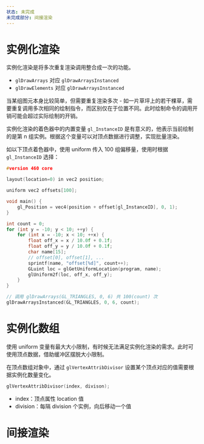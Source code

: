 ```yaml
---
状态: 未完成
未完成部分: 间接渲染
---
```

# 实例化渲染

实例化渲染是将多次重复渲染调用整合成一次的功能。
- `glDrawArrays` 对应 `glDrawArraysInstanced`
- `glDrawElements` 对应 `glDrawArraysInstanced`

当某组图元本身比较简单，但需要重复渲染多次 - 如一片草坪上的若干棵草，需要重复调用多次相同的绘制指令，而区别仅在于位置不同。此时绘制命令的调用开销可能会超过实际绘制的开销。

实例化渲染的着色器中的内置变量 `gl_InstanceID` 是有意义的，他表示当前绘制的是第 n 组实例。根据这个变量可以对顶点数据进行调整，实现批量渲染。

如以下顶点着色器中，使用 uniform 传入 100 组偏移量，使用时根据 `gl_InstanceID` 选择：

```c++
#version 460 core

layout(location=0) in vec2 position;

uniform vec2 offsets[100];

void main() {
    gl_Position = vec4(position + offset[gl_InstanceID], 0, 1);
}
```

```c++
int count = 0;
for (int y = -10; y < 10; ++y) {
	for (int x = -10; x < 10; ++x) {
		float off_x = x / 10.0f + 0.1f;
		float off_y = y / 10.0f + 0.1f;
		char name[15];
		// offset[0], offset[1], ...
		sprintf(name, "offset[%d]", count++);
		GLuint loc = glGetUniformLocation(program, name);
		glUniform2f(loc, off_x, off_y);
	}
}

// 调用 glDrawArrays(GL_TRIANGLES, 0, 6) 共 100(count) 次
glDrawArraysInstanced(GL_TRIANGLES, 0, 6, count);
```
# 实例化数组

使用 uniform 变量有最大大小限制，有时候无法满足实例化渲染的需求。此时可使用顶点数据，借助缓冲区摆脱大小限制。

在顶点数组对象中，通过 `glVertexAttribDivisor` 设置某个顶点对应的值需要根据实例化数量变化。

```c++
glVertexAttribDivisor(index, divison);
```

- index：顶点属性 location 值
- division：每隔 division 个实例，向后移动一个值
# 间接渲染
